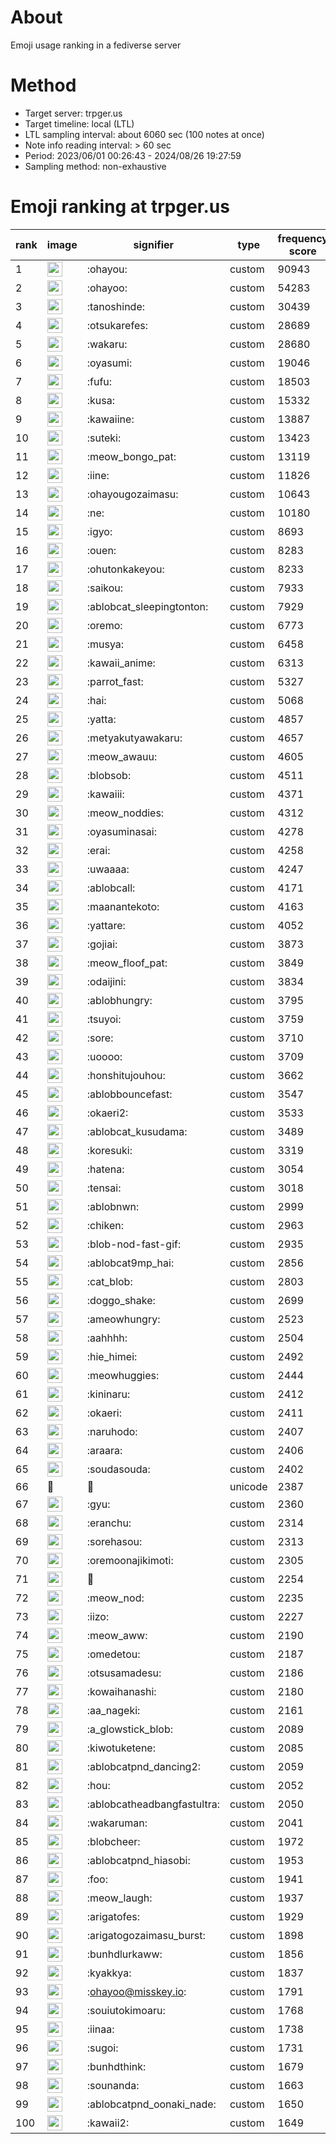 # About
Emoji usage ranking in a fediverse server

# Method
- Target server: trpger.us
- Target timeline: local (LTL)
- LTL sampling interval: about 6060 sec (100 notes at once)
- Note info reading interval: > 60 sec
- Period: 2023/06/01 00:26:43 - 2024/08/26 19:27:59 
- Sampling method: non-exhaustive

# Emoji ranking at trpger.us

|rank|image|signifier|type|frequency score|
|----|----|----|----|----|
|1|<img height="24" src="https://trpger.us/emoji/ohayou.webp">|:ohayou:|custom|90943|
|2|<img height="24" src="https://trpger.us/emoji/ohayoo.webp">|:ohayoo:|custom|54283|
|3|<img height="24" src="https://trpger.us/emoji/tanoshinde.webp">|:tanoshinde:|custom|30439|
|4|<img height="24" src="https://trpger.us/emoji/otsukarefes.webp">|:otsukarefes:|custom|28689|
|5|<img height="24" src="https://trpger.us/emoji/wakaru.webp">|:wakaru:|custom|28680|
|6|<img height="24" src="https://trpger.us/emoji/oyasumi.webp">|:oyasumi:|custom|19046|
|7|<img height="24" src="https://trpger.us/emoji/fufu.webp">|:fufu:|custom|18503|
|8|<img height="24" src="https://trpger.us/emoji/kusa.webp">|:kusa:|custom|15332|
|9|<img height="24" src="https://trpger.us/emoji/kawaiine.webp">|:kawaiine:|custom|13887|
|10|<img height="24" src="https://trpger.us/emoji/suteki.webp">|:suteki:|custom|13423|
|11|<img height="24" src="https://trpger.us/emoji/meow_bongo_pat.webp">|:meow_bongo_pat:|custom|13119|
|12|<img height="24" src="https://trpger.us/emoji/iine.webp">|:iine:|custom|11826|
|13|<img height="24" src="https://trpger.us/emoji/ohayougozaimasu.webp">|:ohayougozaimasu:|custom|10643|
|14|<img height="24" src="https://trpger.us/emoji/ne.webp">|:ne:|custom|10180|
|15|<img height="24" src="https://trpger.us/emoji/igyo.webp">|:igyo:|custom|8693|
|16|<img height="24" src="https://trpger.us/emoji/ouen.webp">|:ouen:|custom|8283|
|17|<img height="24" src="https://trpger.us/emoji/ohutonkakeyou.webp">|:ohutonkakeyou:|custom|8233|
|18|<img height="24" src="https://trpger.us/emoji/saikou.webp">|:saikou:|custom|7933|
|19|<img height="24" src="https://trpger.us/emoji/ablobcat_sleepingtonton.webp">|:ablobcat_sleepingtonton:|custom|7929|
|20|<img height="24" src="https://trpger.us/emoji/oremo.webp">|:oremo:|custom|6773|
|21|<img height="24" src="https://trpger.us/emoji/musya.webp">|:musya:|custom|6458|
|22|<img height="24" src="https://trpger.us/emoji/kawaii_anime.webp">|:kawaii_anime:|custom|6313|
|23|<img height="24" src="https://trpger.us/emoji/parrot_fast.webp">|:parrot_fast:|custom|5327|
|24|<img height="24" src="https://trpger.us/emoji/hai.webp">|:hai:|custom|5068|
|25|<img height="24" src="https://trpger.us/emoji/yatta.webp">|:yatta:|custom|4857|
|26|<img height="24" src="https://trpger.us/emoji/metyakutyawakaru.webp">|:metyakutyawakaru:|custom|4657|
|27|<img height="24" src="https://trpger.us/emoji/meow_awauu.webp">|:meow_awauu:|custom|4605|
|28|<img height="24" src="https://trpger.us/emoji/blobsob.webp">|:blobsob:|custom|4511|
|29|<img height="24" src="https://trpger.us/emoji/kawaiii.webp">|:kawaiii:|custom|4371|
|30|<img height="24" src="https://trpger.us/emoji/meow_noddies.webp">|:meow_noddies:|custom|4312|
|31|<img height="24" src="https://trpger.us/emoji/oyasuminasai.webp">|:oyasuminasai:|custom|4278|
|32|<img height="24" src="https://trpger.us/emoji/erai.webp">|:erai:|custom|4258|
|33|<img height="24" src="https://trpger.us/emoji/uwaaaa.webp">|:uwaaaa:|custom|4247|
|34|<img height="24" src="https://trpger.us/emoji/ablobcall.webp">|:ablobcall:|custom|4171|
|35|<img height="24" src="https://trpger.us/emoji/maanantekoto.webp">|:maanantekoto:|custom|4163|
|36|<img height="24" src="https://trpger.us/emoji/yattare.webp">|:yattare:|custom|4052|
|37|<img height="24" src="https://trpger.us/emoji/gojiai.webp">|:gojiai:|custom|3873|
|38|<img height="24" src="https://trpger.us/emoji/meow_floof_pat.webp">|:meow_floof_pat:|custom|3849|
|39|<img height="24" src="https://trpger.us/emoji/odaijini.webp">|:odaijini:|custom|3834|
|40|<img height="24" src="https://trpger.us/emoji/ablobhungry.webp">|:ablobhungry:|custom|3795|
|41|<img height="24" src="https://trpger.us/emoji/tsuyoi.webp">|:tsuyoi:|custom|3759|
|42|<img height="24" src="https://trpger.us/emoji/sore.webp">|:sore:|custom|3710|
|43|<img height="24" src="https://trpger.us/emoji/uoooo.webp">|:uoooo:|custom|3709|
|44|<img height="24" src="https://trpger.us/emoji/honshitujouhou.webp">|:honshitujouhou:|custom|3662|
|45|<img height="24" src="https://trpger.us/emoji/ablobbouncefast.webp">|:ablobbouncefast:|custom|3547|
|46|<img height="24" src="https://trpger.us/emoji/okaeri2.webp">|:okaeri2:|custom|3533|
|47|<img height="24" src="https://trpger.us/emoji/ablobcat_kusudama.webp">|:ablobcat_kusudama:|custom|3489|
|48|<img height="24" src="https://trpger.us/emoji/koresuki.webp">|:koresuki:|custom|3319|
|49|<img height="24" src="https://trpger.us/emoji/hatena.webp">|:hatena:|custom|3054|
|50|<img height="24" src="https://trpger.us/emoji/tensai.webp">|:tensai:|custom|3018|
|51|<img height="24" src="https://trpger.us/emoji/ablobnwn.webp">|:ablobnwn:|custom|2999|
|52|<img height="24" src="https://trpger.us/emoji/chiken.webp">|:chiken:|custom|2963|
|53|<img height="24" src="https://trpger.us/emoji/blob-nod-fast-gif.webp">|:blob-nod-fast-gif:|custom|2935|
|54|<img height="24" src="https://trpger.us/emoji/ablobcat9mp_hai.webp">|:ablobcat9mp_hai:|custom|2856|
|55|<img height="24" src="https://trpger.us/emoji/cat_blob.webp">|:cat_blob:|custom|2803|
|56|<img height="24" src="https://trpger.us/emoji/doggo_shake.webp">|:doggo_shake:|custom|2699|
|57|<img height="24" src="https://trpger.us/emoji/ameowhungry.webp">|:ameowhungry:|custom|2523|
|58|<img height="24" src="https://trpger.us/emoji/aahhhh.webp">|:aahhhh:|custom|2504|
|59|<img height="24" src="https://trpger.us/emoji/hie_himei.webp">|:hie_himei:|custom|2492|
|60|<img height="24" src="https://trpger.us/emoji/meowhuggies.webp">|:meowhuggies:|custom|2444|
|61|<img height="24" src="https://trpger.us/emoji/kininaru.webp">|:kininaru:|custom|2412|
|62|<img height="24" src="https://trpger.us/emoji/okaeri.webp">|:okaeri:|custom|2411|
|63|<img height="24" src="https://trpger.us/emoji/naruhodo.webp">|:naruhodo:|custom|2407|
|64|<img height="24" src="https://trpger.us/emoji/araara.webp">|:araara:|custom|2406|
|65|<img height="24" src="https://trpger.us/emoji/soudasouda.webp">|:soudasouda:|custom|2402|
|66|🍮|🍮|unicode|2387|
|67|<img height="24" src="https://trpger.us/emoji/gyu.webp">|:gyu:|custom|2360|
|68|<img height="24" src="https://trpger.us/emoji/eranchu.webp">|:eranchu:|custom|2314|
|69|<img height="24" src="https://trpger.us/emoji/sorehasou.webp">|:sorehasou:|custom|2313|
|70|<img height="24" src="https://trpger.us/emoji/oremoonajikimoti.webp">|:oremoonajikimoti:|custom|2305|
|71|<img height="24" src="https://trpger.us/emoji/birthday.webp">|:birthday:|custom|2254|
|72|<img height="24" src="https://trpger.us/emoji/meow_nod.webp">|:meow_nod:|custom|2235|
|73|<img height="24" src="https://trpger.us/emoji/iizo.webp">|:iizo:|custom|2227|
|74|<img height="24" src="https://trpger.us/emoji/meow_aww.webp">|:meow_aww:|custom|2190|
|75|<img height="24" src="https://trpger.us/emoji/omedetou.webp">|:omedetou:|custom|2187|
|76|<img height="24" src="https://trpger.us/emoji/otsusamadesu.webp">|:otsusamadesu:|custom|2186|
|77|<img height="24" src="https://trpger.us/emoji/kowaihanashi.webp">|:kowaihanashi:|custom|2180|
|78|<img height="24" src="https://trpger.us/emoji/aa_nageki.webp">|:aa_nageki:|custom|2161|
|79|<img height="24" src="https://trpger.us/emoji/a_glowstick_blob.webp">|:a_glowstick_blob:|custom|2089|
|80|<img height="24" src="https://trpger.us/emoji/kiwotuketene.webp">|:kiwotuketene:|custom|2085|
|81|<img height="24" src="https://trpger.us/emoji/ablobcatpnd_dancing2.webp">|:ablobcatpnd_dancing2:|custom|2059|
|82|<img height="24" src="https://trpger.us/emoji/hou.webp">|:hou:|custom|2052|
|83|<img height="24" src="https://trpger.us/emoji/ablobcatheadbangfastultra.webp">|:ablobcatheadbangfastultra:|custom|2050|
|84|<img height="24" src="https://trpger.us/emoji/wakaruman.webp">|:wakaruman:|custom|2041|
|85|<img height="24" src="https://trpger.us/emoji/blobcheer.webp">|:blobcheer:|custom|1972|
|86|<img height="24" src="https://trpger.us/emoji/ablobcatpnd_hiasobi.webp">|:ablobcatpnd_hiasobi:|custom|1953|
|87|<img height="24" src="https://trpger.us/emoji/foo.webp">|:foo:|custom|1941|
|88|<img height="24" src="https://trpger.us/emoji/meow_laugh.webp">|:meow_laugh:|custom|1937|
|89|<img height="24" src="https://trpger.us/emoji/arigatofes.webp">|:arigatofes:|custom|1929|
|90|<img height="24" src="https://trpger.us/emoji/arigatogozaimasu_burst.webp">|:arigatogozaimasu_burst:|custom|1898|
|91|<img height="24" src="https://trpger.us/emoji/bunhdlurkaww.webp">|:bunhdlurkaww:|custom|1856|
|92|<img height="24" src="https://trpger.us/emoji/kyakkya.webp">|:kyakkya:|custom|1837|
|93|<img height="24" src="https://trpger.us/emoji/ohayoo.webp">|:ohayoo@misskey.io:|custom|1791|
|94|<img height="24" src="https://trpger.us/emoji/souiutokimoaru.webp">|:souiutokimoaru:|custom|1768|
|95|<img height="24" src="https://trpger.us/emoji/iinaa.webp">|:iinaa:|custom|1738|
|96|<img height="24" src="https://trpger.us/emoji/sugoi.webp">|:sugoi:|custom|1731|
|97|<img height="24" src="https://trpger.us/emoji/bunhdthink.webp">|:bunhdthink:|custom|1679|
|98|<img height="24" src="https://trpger.us/emoji/sounanda.webp">|:sounanda:|custom|1663|
|99|<img height="24" src="https://trpger.us/emoji/ablobcatpnd_oonaki_nade.webp">|:ablobcatpnd_oonaki_nade:|custom|1650|
|100|<img height="24" src="https://trpger.us/emoji/kawaii2.webp">|:kawaii2:|custom|1649|
